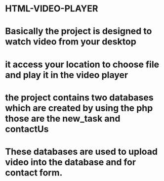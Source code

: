 # HTML-VIDEO-PLAYER
# Basically the project is designed to watch video from your desktop 
# it access your location to choose file and play it in the video player

# the project contains two databases which are created by using the php those are the new_task and contactUs

# These databases are used to upload video into the database and for contact form.
